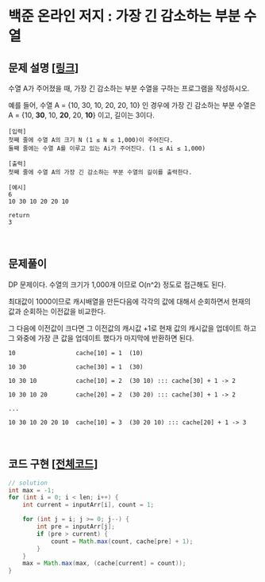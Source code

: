 # 백준 온라인 저지 : 가장 긴 감소하는 부분 수열

## 문제 설명 [[링크]](https://www.acmicpc.net/problem/11722)

수열 A가 주어졌을 때, 가장 긴 감소하는 부분 수열을 구하는 프로그램을 작성하시오.

예를 들어, 수열 A = {10, 30, 10, 20, 20, 10} 인 경우에 가장 긴 감소하는 부분 수열은 A = {10, **30**, 10, **20**, 20, **10**} 이고, 길이는 3이다.




```
[입력]
첫째 줄에 수열 A의 크기 N (1 ≤ N ≤ 1,000)이 주어진다.
둘째 줄에는 수열 A를 이루고 있는 Ai가 주어진다. (1 ≤ Ai ≤ 1,000)

[출력]
첫째 줄에 수열 A의 가장 긴 감소하는 부분 수열의 길이를 출력한다.

[예시]
6
10 30 10 20 20 10

return
3
```

​       

## 문제풀이

DP 문제이다. 수열의 크기가 1,000개 이므로 O(n^2) 정도로 접근해도 된다.

최대값이 1000이므로 캐시배열을 만든다음에 각각의 값에 대해서 순회하면서 현재의 값과 순회하는 이전값을 비교한다. 

그 다음에 이전값이 크다면 그 이전값의 캐시값 +1로 현재 값의 캐시값을 업데이트 하고 그 와중에 가장 큰 값을 업데이트 했다가 마지막에 반환하면 된다.

```
10                 cache[10] = 1  (10)

10 30              cache[30] = 1  (30)

10 30 10           cache[10] = 2  (30 10) ::: cache[30] + 1 -> 2

10 30 10 20        cache[20] = 2  (30 20) ::: cache[30] + 1 -> 2

...

10 30 10 20 20 10  cache[10] = 3  (30 20 10) ::: cache[20] + 1 -> 3
```

​      

## 코드 구현 [[전체코드]](./Main.java)

```java
// solution
int max = -1;
for (int i = 0; i < len; i++) {
    int current = inputArr[i], count = 1;

    for (int j = i; j >= 0; j--) {
        int pre = inputArr[j];
        if (pre > current) {
            count = Math.max(count, cache[pre] + 1);
        }
    }
    max = Math.max(max, (cache[current] = count));
}
```



